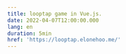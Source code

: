 ```yaml
---
title: looptap game in Vue.js.
date: 2022-04-07T12:00:00.000
lang: en
duration: 5min
href: 'https://looptap.elonehoo.me/'
---
```


<Title />
